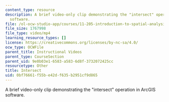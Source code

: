 ```yaml
---
content_type: resource
description: A brief video-only clip demonstrating the "intersect" operation in ArcGIS
  software.
file: /ol-ocw-studio-app/courses/11-205-introduction-to-spatial-analysis-fall-2019/0bf76661f55be42df635b2951cf9d865_MIT11_205F19_intersect.mp4
file_size: 1767998
file_type: video/mp4
learning_resource_types: []
license: https://creativecommons.org/licenses/by-nc-sa/4.0/
ocw_type: OCWFile
parent_title: Instructional Videos
parent_type: CourseSection
parent_uid: 9e0b03e1-6583-a583-6d8f-3732072425cc
resourcetype: Other
title: Intersect
uid: 0bf76661-f55b-e42d-f635-b2951cf9d865
---
```

A brief video-only clip demonstrating the "intersect" operation in ArcGIS software.